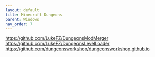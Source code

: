 ```yaml
---
layout: default
title: Minecraft Dungeons
parent: Windows
nav_order: 7
---
```



https://github.com/LukeFZ/DungeonsModMerger
https://github.com/LukeFZ/DungeonsLevelLoader
https://github.com/dungeonsworkshop/dungeonsworkshop.github.io
